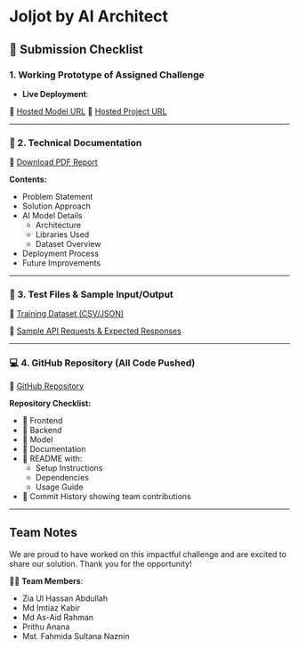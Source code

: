 #  Joljot by AI Architect

## 📄 Submission Checklist

### 1. Working Prototype of Assigned Challenge

-  **Live Deployment**:  

  🔗 [Hosted Model URL](https://waterlogging-prediction.onrender.com/model/weights)
  🔗 [Hosted Project URL](https://rain-route-refuge.vercel.app/)  

---

### 📘 2. Technical Documentation

📄 [Download PDF Report](https://drive.google.com/file/d/1Ohq4L30XVbM-2PeUYCshX62cOxWLcw6T/view?usp=drive_link)  

**Contents:**
- Problem Statement  
- Solution Approach  
- AI Model Details  
  - Architecture  
  - Libraries Used  
  - Dataset Overview  
- Deployment Process  
- Future Improvements

---

### 🧪 3. Test Files & Sample Input/Output
  
📁 [Training Dataset (CSV/JSON)](https://drive.google.com/drive/folders/1jgWR68z-T6tRoN7G26MM0s4dtZ7NnhAh?usp=sharing)  

📄 [Sample API Requests & Expected Responses](https://drive.google.com/file/d/1kftQSWNGdZ85p6-FXtfoJnxrIYd97i70/view?usp=drive_link)

---

### 💻 4. GitHub Repository (All Code Pushed)

🔗 [GitHub Repository](https://github.com/prithu-anan/jolojot)

**Repository Checklist:**

- 📁 Frontend 
- 📁 Backend  
- 📁 Model  
- 📁 Documentation  
- 📄 README with:
  - Setup Instructions  
  - Dependencies  
  - Usage Guide  
- 📜 Commit History showing team contributions

---

## Team Notes

We are proud to have worked on this impactful challenge and are excited to share our solution. Thank you for the opportunity!

👨‍💻 **Team Members**:
- Zia Ul Hassan Abdullah
- Md Imtiaz Kabir
- Md As-Aid Rahman
- Prithu Anana
- Mst. Fahmida Sultana Naznin 


